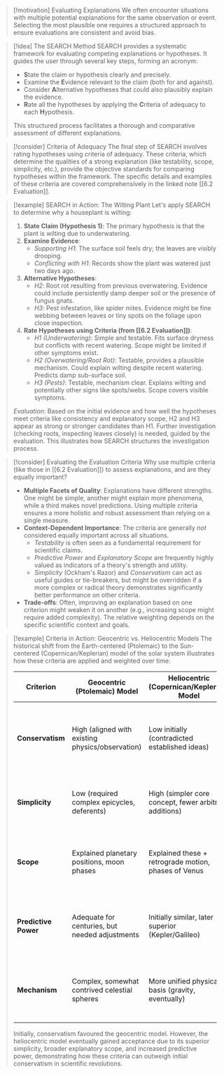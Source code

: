 > [!motivation] Evaluating Explanations
> We often encounter situations with multiple potential explanations for the same observation or event. Selecting the most plausible one requires a structured approach to ensure evaluations are consistent and avoid bias.

> [!idea] The SEARCH Method
> SEARCH provides a systematic framework for evaluating competing explanations or hypotheses. It guides the user through several key steps, forming an acronym:
> - **S**tate the claim or hypothesis clearly and precisely.
> - Examine the **E**vidence relevant to the claim (both for and against).
> - Consider **A**lternative hypotheses that could also plausibly explain the evidence.
> - **R**ate all the hypotheses by applying the **C**riteria of adequacy to each **H**ypothesis.
>
> This structured process facilitates a thorough and comparative assessment of different explanations.

> [!consider] Criteria of Adequacy
> The final step of SEARCH involves rating hypotheses using criteria of adequacy. These criteria, which determine the qualities of a strong explanation (like testability, scope, simplicity, etc.), provide the objective standards for comparing hypotheses within the framework. The specific details and examples of these criteria are covered comprehensively in the linked note [[6.2 Evaluation]].

> [!example] SEARCH in Action: The Wilting Plant
> Let's apply SEARCH to determine why a houseplant is wilting:
>
> 1.  **State Claim (Hypothesis 1)**: The primary hypothesis is that the plant is wilting due to underwatering.
> 2.  **Examine Evidence**:
>     - *Supporting H1*: The surface soil feels dry; the leaves are visibly drooping.
>     - *Conflicting with H1*: Records show the plant was watered just two days ago.
> 3.  **Alternative Hypotheses**:
>     - *H2*: Root rot resulting from previous overwatering. Evidence could include persistently damp deeper soil or the presence of fungus gnats.
>     - *H3*: Pest infestation, like spider mites. Evidence might be fine webbing between leaves or tiny spots on the foliage upon close inspection.
> 4.  **Rate Hypotheses using Criteria (from [[6.2 Evaluation]])**:
>     - *H1 (Underwatering)*: Simple and testable. Fits surface dryness but conflicts with recent watering. Scope might be limited if other symptoms exist.
>     - *H2 (Overwatering/Root Rot)*: Testable, provides a plausible mechanism. Could explain wilting despite recent watering. Predicts damp sub-surface soil.
>     - *H3 (Pests)*: Testable, mechanism clear. Explains wilting and potentially other signs like spots/webs. Scope covers visible symptoms.
>
> *Evaluation*: Based on the initial evidence and how well the hypotheses meet criteria like consistency and explanatory scope, H2 and H3 appear as strong or stronger candidates than H1. Further investigation (checking roots, inspecting leaves closely) is needed, guided by the evaluation. This illustrates how SEARCH structures the investigation process.

> [!consider] Evaluating the Evaluation Criteria
> Why use multiple criteria (like those in [[6.2 Evaluation]]) to assess explanations, and are they equally important?
>
> - **Multiple Facets of Quality**: Explanations have different strengths. One might be simple, another might explain more phenomena, while a third makes novel predictions. Using multiple criteria ensures a more holistic and robust assessment than relying on a single measure.
> - **Context-Dependent Importance**: The criteria are generally *not* considered equally important across all situations.
>     - *Testability* is often seen as a fundamental requirement for scientific claims.
>     - *Predictive Power* and *Explanatory Scope* are frequently highly valued as indicators of a theory's strength and utility.
>     - *Simplicity* (Ockham's Razor) and *Conservatism* can act as useful guides or tie-breakers, but might be overridden if a more complex or radical theory demonstrates significantly better performance on other criteria.
> - **Trade-offs**: Often, improving an explanation based on one criterion might weaken it on another (e.g., increasing scope might require added complexity). The relative weighting depends on the specific scientific context and goals.

> [!example] Criteria in Action: Geocentric vs. Heliocentric Models
> The historical shift from the Earth-centered (Ptolemaic) to the Sun-centered (Copernican/Keplerian) model of the solar system illustrates how these criteria are applied and weighted over time:
>
> | Criterion          | Geocentric (Ptolemaic) Model                       | Heliocentric (Copernican/Keplerian) Model              | Outcome Comparison                                                                 |
> | ------------------ | -------------------------------------------------- | ------------------------------------------------------ | ---------------------------------------------------------------------------------- |
> | **Conservatism** | High (aligned with existing physics/observation)   | Low initially (contradicted established ideas)         | Geocentric initially favoured; Heliocentric required abandoning old assumptions. |
> | **Simplicity** | Low (required complex epicycles, deferents)        | High (simpler core concept, fewer arbitrary additions) | Heliocentric seen as more elegant, especially with Kepler's ellipses.            |
> | **Scope** | Explained planetary positions, moon phases         | Explained these + retrograde motion, phases of Venus   | Heliocentric explained a broader range of phenomena more naturally.                 |
> | **Predictive Power** | Adequate for centuries, but needed adjustments    | Initially similar, later superior (Kepler/Galileo)     | Heliocentric's ability to predict new observations (Venus phases) was key.       |
> | **Mechanism** | Complex, somewhat contrived celestial spheres     | More unified physical basis (gravity, eventually)      | Heliocentric model paved the way for a physical mechanism (Newtonian gravity). |
>
> Initially, conservatism favoured the geocentric model. However, the heliocentric model eventually gained acceptance due to its superior simplicity, broader explanatory scope, and increased predictive power, demonstrating how these criteria can outweigh initial conservatism in scientific revolutions.